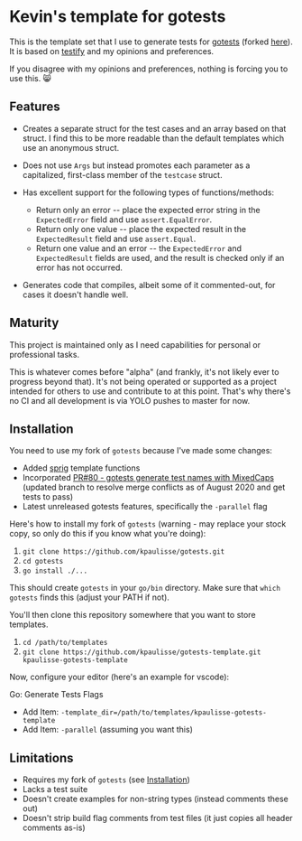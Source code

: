 # Kevin's template for gotests

This is the template set that I use to generate tests for [gotests](https://github.com/cweill/gotests) (forked [here](https://github.com/kpaulisse/gotests)). It is based on [testify](https://github.com/stretchr/testify) and my opinions and preferences.

If you disagree with my opinions and preferences, nothing is forcing you to use this. :smile_cat:

## Features

- Creates a separate struct for the test cases and an array based on that struct. I find this to be more readable than the default templates which use an anonymous struct.

- Does not use `Args` but instead promotes each parameter as a capitalized, first-class member of the `testcase` struct.

- Has excellent support for the following types of functions/methods:

  - Return only an error -- place the expected error string in the `ExpectedError` field and use `assert.EqualError`.
  - Return only one value -- place the expected result in the `ExpectedResult` field and use `assert.Equal`.
  - Return one value and an error -- the `ExpectedError` and `ExpectedResult` fields are used, and the result is checked only if an error has not occurred.

- Generates code that compiles, albeit some of it commented-out, for cases it doesn't handle well.

## Maturity

This project is maintained only as I need capabilities for personal or professional tasks.

This is whatever comes before "alpha" (and frankly, it's not likely ever to progress beyond that). It's not being operated or supported as a project intended for others to use and contribute to at this point. That's why there's no CI and all development is via YOLO pushes to master for now.

## Installation

You need to use my fork of `gotests` because I've made some changes:

- Added [sprig](https://github.com/Masterminds/sprig) template functions
- Incorporated [PR#80 - gotests generate test names with MixedCaps](https://github.com/cweill/gotests/pull/80) (updated branch to resolve merge conflicts as of August 2020 and get tests to pass)
- Latest unreleased gotests features, specifically the `-parallel` flag

Here's how to install my fork of `gotests` (warning - may replace your stock copy, so only do this if you know what you're doing):

1. `git clone https://github.com/kpaulisse/gotests.git`
1. `cd gotests`
1. `go install ./...`

This should create `gotests` in your `go/bin` directory. Make sure that `which gotests` finds this (adjust your PATH if not).

You'll then clone this repository somewhere that you want to store templates.

1. `cd /path/to/templates`
1. `git clone https://github.com/kpaulisse/gotests-template.git kpaulisse-gotests-template`

Now, configure your editor (here's an example for vscode):

Go: Generate Tests Flags

- Add Item: `-template_dir=/path/to/templates/kpaulisse-gotests-template`
- Add Item: `-parallel` (assuming you want this)

## Limitations

- Requires my fork of `gotests` (see [Installation](#installation))
- Lacks a test suite
- Doesn't create examples for non-string types (instead comments these out)
- Doesn't strip build flag comments from test files (it just copies all header comments as-is)

